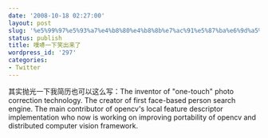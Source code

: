 ```yaml
---
date: '2008-10-18 02:27:00'
layout: post
slug: '%e5%99%97%e5%93%a7%e4%b8%80%e4%b8%8b%e7%ac%91%e5%87%ba%e6%9d%a5%e4%ba%86'
status: publish
title: 噗哧一下笑出来了
wordpress_id: '297'
categories:
- Twitter
---
```


其实抛光一下我简历也可以这么写：The inventor of "one-touch" photo correction technology. The creator of first face-based person search engine. The main contributor of opencv's local feature descriptor implementation who now is working on improving portability of opencv and distributed computer vision framework.  

